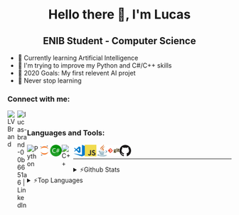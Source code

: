 # <center> Hello there 👋, I'm Lucas

## <center> ENIB Student - Computer Science


- 🦉 Currently learning Artificial Intelligence
- 🦉 I'm trying to improve my Python and C#/C++ skills
- 🦉 2020 Goals: My first relevent AI projet
- 🦉 Never stop learning


### Connect with me:

[<img align="left" alt="LVBrand" width="22px" src="https://cdn.jsdelivr.net/npm/simple-icons@3.8.0/icons/github.svg" />][github]
[<img align="left" alt="lucas-brand-00b6651a6 | LinkedIn" width="22px" src="https://cdn.jsdelivr.net/npm/simple-icons@v3/icons/linkedin.svg" />][linkedin]

<br />

### Languages and Tools:
<img align="left" alt="Python" width="26px" src=https://camo.githubusercontent.com/188581baa4eb9016e00bf07260f1fe6f12222b0a/68747470733a2f2f64657669636f6e732e6769746875622e696f2f64657669636f6e2f64657669636f6e2e6769742f69636f6e732f707974686f6e2f707974686f6e2d6f726967696e616c2e737667 />
<img align="left" alt="Jupyter Notebook" width="26px" src=https://raw.githubusercontent.com/github/explore/80688e429a7d4ef2fca1e82350fe8e3517d3494d/topics/jupyter-notebook/jupyter-notebook.png />
<img align="left" alt="C#" width="26px" src=https://raw.githubusercontent.com/github/explore/80688e429a7d4ef2fca1e82350fe8e3517d3494d/topics/csharp/csharp.png
 />
<img align="left" alt="C++" width="26px" src=https://camo.githubusercontent.com/b523c27bbf0caeb3820f3612030b75503cfce9af/68747470733a2f2f64657669636f6e732e6769746875622e696f2f64657669636f6e2f64657669636f6e2e6769742f69636f6e732f63706c7573706c75732f63706c7573706c75732d6f726967696e616c2e737667 />
<img align="left" alt="Visual Studio Code" width="26px" src="https://raw.githubusercontent.com/github/explore/80688e429a7d4ef2fca1e82350fe8e3517d3494d/topics/visual-studio-code/visual-studio-code.png" />
<img align="left" alt="JavaScript" width="26px" src="https://raw.githubusercontent.com/github/explore/80688e429a7d4ef2fca1e82350fe8e3517d3494d/topics/javascript/javascript.png" />
<img align="left" alt="Java" width="26px" src="https://raw.githubusercontent.com/github/explore/80688e429a7d4ef2fca1e82350fe8e3517d3494d/topics/java/java.png" />
<img align="left" alt="Git" width="26px" src="https://raw.githubusercontent.com/github/explore/80688e429a7d4ef2fca1e82350fe8e3517d3494d/topics/git/git.png" />
<img align="left" alt="GitHub" width="26px" src="https://raw.githubusercontent.com/github/explore/78df643247d429f6cc873026c0622819ad797942/topics/github/github.png" />

<br />

---
<details>
  <summary>⚡️Github Stats</summary>
  <img align="left" alt="LVBrand's Github Stats" src="https://github-readme-stats.vercel.app/api?username=LVBrand&show_icons=true&hide_border=true&hide=stars&include_all_commits=true"/>
</details>

<details>
  <summary>⚡️Top Languages</summary>
  <img align="left" alt="LVBrandn's Top Languages" src="https://github-readme-stats.vercel.app/api/top-langs/?username=LVBrand&hide=c,makefile"/>
</details>

[linkedin]: https://www.linkedin.com/in/lucas-brand-00b6651a6/
[github]: https://github.com/LVBrand